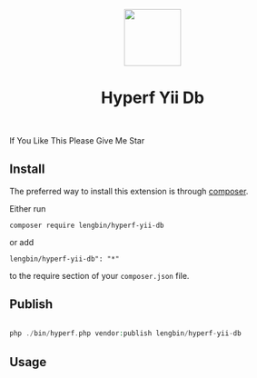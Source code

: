 <p align="center">
    <a href="https://hyperf.io/" target="_blank">
        <img src="https://hyperf.oss-cn-hangzhou.aliyuncs.com/hyperf.png" height="100px">
    </a>
    <h1 align="center">Hyperf Yii Db</h1>
    <br>
</p>

If You Like This Please Give Me Star

Install
------------

The preferred way to install this extension is through [composer](http://getcomposer.org/download/).

Either run

```
composer require lengbin/hyperf-yii-db
```

or add

```
lengbin/hyperf-yii-db": "*"
```
to the require section of your `composer.json` file.



Publish
-------
```php
      
php ./bin/hyperf.php vendor:publish lengbin/hyperf-yii-db

```

Usage
-----
```php

```
